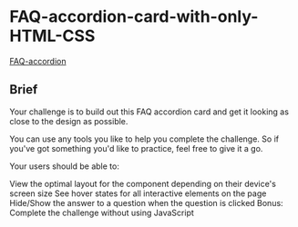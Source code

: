 
# FAQ-accordion-card-with-only-HTML-CSS

[FAQ-accordion](https://user-images.githubusercontent.com/69098117/136015485-fea9cef5-95cf-498d-9f2d-2e3047481924.png)

## Brief

Your challenge is to build out this FAQ accordion card and get it looking as close to the design as possible.

You can use any tools you like to help you complete the challenge. So if you've got something you'd like to practice, feel free to give it a go.

Your users should be able to:

View the optimal layout for the component depending on their device's screen size
See hover states for all interactive elements on the page
Hide/Show the answer to a question when the question is clicked
Bonus: Complete the challenge without using JavaScript
